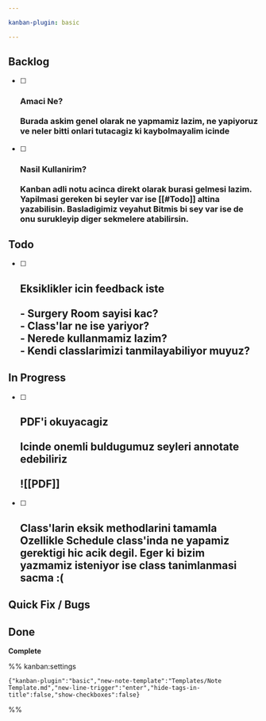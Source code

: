 ```yaml
---

kanban-plugin: basic

---
```


## Backlog

- [ ] ### Amaci Ne?<br><br>Burada askim genel olarak ne yapmamiz lazim, ne yapiyoruz ve neler bitti onlari tutacagiz ki kaybolmayalim icinde
- [ ] ### Nasil Kullanirim?<br><br>Kanban adli notu acinca direkt olarak burasi gelmesi lazim. Yapilmasi gereken bi seyler var ise [[#Todo]] altina yazabilisin. Basladigimiz veyahut Bitmis bi sey var ise de onu surukleyip diger sekmelere atabilirsin.


## Todo

- [ ] ## Eksiklikler icin feedback iste<br><br>- Surgery Room sayisi kac?<br>- Class'lar ne ise yariyor?<br>- Nerede kullanmamiz lazim? <br>- Kendi classlarimizi tanmilayabiliyor muyuz?


## In Progress

- [ ] ## PDF'i okuyacagiz<br><br>Icinde onemli buldugumuz seyleri annotate edebiliriz<br><br>![[PDF]]
- [ ] ## Class'larin eksik methodlarini tamamla<br>Ozellikle Schedule class'inda ne yapamiz gerektigi hic acik degil. Eger ki bizim yazmamiz isteniyor ise class tanimlanmasi sacma :(


## Quick Fix / Bugs



## Done

**Complete**




%% kanban:settings
```
{"kanban-plugin":"basic","new-note-template":"Templates/Note Template.md","new-line-trigger":"enter","hide-tags-in-title":false,"show-checkboxes":false}
```
%%